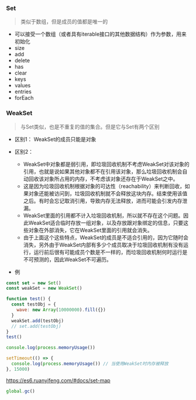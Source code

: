 ### Set

> 类似于数组，但是成员的值都是唯一的

+ 可以接受一个数组（或者具有iterable接口的其他数据结构）作为参数，用来初始化
+ size
+ add
+ delete
+ has
+ clear
+ keys
+ values
+ entries
+ forEach

### WeakSet

> 与Set类似，也是不重复的值的集合。但是它与Set有两个区别

+ 区别1： WeakSet的成员只能是对象

+ 区别2：
  + WeakSet中对象都是弱引用，即垃圾回收机制不考虑WeakSet对该对象的引用，也就是说如果其他对象都不在引用该对象，那么垃圾回收机制会自动回收该对象所占用的内存，不考虑该对象还存在于WeakSet之中。
  + 这是因为垃圾回收机制根据对象的可达性（reachability）来判断回收，如果对象还能被访问到，垃圾回收机制就不会释放这块内存。结束使用该值之后。有时会忘记取消引用，导致内存无法释放，进而可能会引发内存泄漏。
  + WeakSet里面的引用都不计入垃圾回收机制，所以就不存在这个问题。因此WeakSet适合临时存放一组对象，以及存放跟对象绑定的信息，只要这些对象在外部消失，它在WeakSet里面的引用就会消失。
  + 由于上面这个这些特点，WeakSet的成员是不适合引用的，因为它随时会消失，另外由于WeakSet内部有多少个成员取决于垃圾回收机制有没有运行，运行前后很有可能成员个数是不一样的，而垃圾回收机制何时运行是不可预测的，因此WeakSet不可遍历。

  

+ 例

```javascript
const set = new Set()
const weakSet = new WeakSet()

function test() {
  const testObj = {
    wave: new Array(10000000).fill({})
  }
  weakSet.add(testObj)
  // set.add(testObj)
}
test()

console.log(process.memoryUsage())

setTimeout(() => {
  console.log(process.memoryUsage()) // 当使用WeakSet时内存被释放
}, 15000)
```





https://es6.ruanyifeng.com/#docs/set-map



```javascript
global.gc()
```
